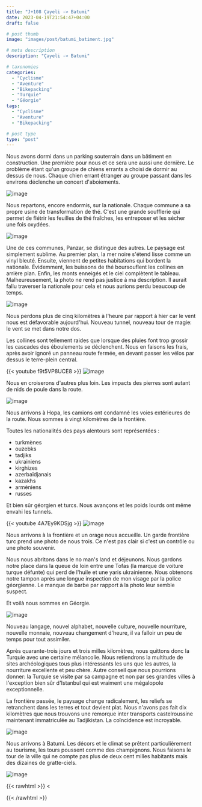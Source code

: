 ```yaml
---
title: "J+108 Çayeli -> Batumi"
date: 2023-04-19T21:54:47+04:00
draft: false

# post thumb
image: "images/post/batumi_batiment.jpg"

# meta description
description: "Çayeli -> Batumi"

# taxonomies
categories:
  - "Cyclisme" 
  - "Aventure" 
  - "Bikepacking"
  - "Turquie" 
  - "Géorgie" 
tags:
  - "Cyclisme" 
  - "Aventure" 
  - "Bikepacking" 

# post type
type: "post"
---
```


Nous avons dormi dans un parking souterrain dans un bâtiment en construction. Une première pour nous et ce
 sera une aussi une dernière. Le problème étant qu'un groupe de chiens errants a choisi de dormir au dessus de nous. Chaque chien errant étranger au groupe passant dans les environs déclenche un concert d'aboiements.
 
![image](../../images/post/batumi_camp.jpg)

Nous repartons, encore endormis, sur la nationale. Chaque commune a sa propre usine de transformation de thé. C'est une grande soufflerie qui permet de flétrir les feuilles de thé fraîches, les entreposer et les sécher une fois oxydées.

![image](../../images/post/batumi_cheminee.jpg)

Une de ces communes, Panzar, se distingue des autres. Le paysage est simplement sublime. Au premier plan, la mer noire s'étend lisse comme un vinyl bleuté. Ensuite, viennent de petites habitations qui bordent la nationale. Évidemment, les buissons de thé boursouflent les collines en arrière plan. Enfin, les monts enneigés et le ciel complètent le tableau. Malheureusement, la photo ne rend pas justice à ma description. Il aurait fallu traverser la nationale pour cela et nous aurions perdu beaucoup de temps. 

![image](../../images/post/batumi_oiseau.jpg)

Nous perdons plus de cinq kilomètres à l'heure par rapport à hier car le vent nous est défavorable aujourd'hui. Nouveau tunnel, nouveau tour de magie: le vent se met dans notre dos. 

Les collines sont tellement raides que lorsque des pluies font trop grossir les cascades des éboulements se déclenchent. Nous en faisons les frais, après avoir ignoré un panneau route fermée, en devant passer les vélos par dessus le terre-plein central. 

{{< youtube f9t5VP8UCE8 >}}
![image](../../images/post/batumi_cailloux.jpg)

Nous en croiserons d'autres plus loin. Les impacts des pierres sont autant de nids de poule dans la route. 

![image](../../images/post/batumi_tunnel.jpg)

Nous arrivons à Hopa, les camions ont condamné les voies extérieures de la route. Nous sommes à vingt kilomètres de la frontière. 

Toutes les nationalités des pays alentours sont représentées :

- turkmènes
- ouzebks
- tadjiks
- ukrainiens
- kirghizes
- azerbaïdjanais
- kazakhs
- arméniens 
- russes

Et bien sûr géorgien et turcs. Nous avançons et les poids lourds ont même envahi les tunnels. 

{{< youtube 4A7Ey9KDSjg >}}
![image](../../images/post/batumi_camion.jpg)

Nous arrivons à la frontière et un orage nous accueille. Un garde frontière turc prend une photo de nous trois. Ce n'est pas clair si c'est un contrôle ou une photo souvenir.

Nous nous abritons dans le no man's land et déjeunons. Nous gardons notre place dans la queue de loin entre une Tofas (la marque de voiture turque défunte) qui perd de l'huile et une yaris ukrainienne. Nous obtenons notre tampon après une longue inspection de mon visage par la police géorgienne. Le manque de barbe par rapport à la photo leur semble suspect. 

Et voilà nous sommes en Géorgie. 

![image](../../images/post/batumi_frontiere.jpg)

Nouveau langage, nouvel alphabet, nouvelle culture, nouvelle nourriture, nouvelle monnaie, nouveau changement d'heure, il va falloir un peu de temps pour tout assimiler. 

Après quarante-trois jours et trois milles kilomètres, nous quittons donc la Turquie avec une certaine mélancolie. Nous retiendrons la multitude de sites archéologiques tous plus intéressants les uns que les autres, la nourriture excellente et peu chère. Autre conseil que nous pourrions donner: la Turquie se visite par sa campagne et non par ses grandes villes à l'exception bien sûr d'Istanbul qui est vraiment une mégalopole exceptionnelle. 

La frontière passée, le paysage change radicalement, les reliefs se retranchent dans les terres et tout devient plat. Nous n'avons pas fait dix kilomètres que nous trouvons une remorque inter transports castelroussine maintenant immatriculée au Tadjikistan. La coïncidence est incroyable. 

![image](../../images/post/batumi_inter.jpg)

Nous arrivons à Batumi. Les décors et le climat se prêtent particulièrement au tourisme, les tours poussent comme des champignons. Nous faisons le tour de la ville qui ne compte pas plus de deux cent milles habitants mais des dizaines de gratte-ciels. 

![image](../../images/post/batumi_batimenthaut.jpg)

{{< rawhtml >}} 
<<div class="strava-embed-placeholder" data-embed-type="activity" data-embed-id="8920007016"></div><script src="https://strava-embeds.com/embed.js"></script>
{{< /rawhtml >}} 
